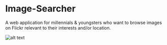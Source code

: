 # Image-Searcher
A web application for millennials & youngsters who want to browse images on Flickr relevant to their interests and/or location. 


![alt text](https://user-images.githubusercontent.com/14259747/38447644-73024eec-39b3-11e8-8ed1-0716cb88c3fa.png)
